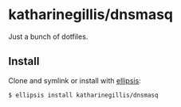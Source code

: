 # katharinegillis/dnsmasq
Just a bunch of dotfiles.

## Install
Clone and symlink or install with [ellipsis][ellipsis]:

```
$ ellipsis install katharinegillis/dnsmasq
```

[ellipsis]: http://ellipsis.sh

